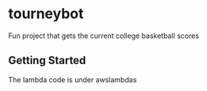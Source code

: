 # tourneybot

Fun project that gets the current college basketball scores

## Getting Started

The lambda code is under awslambdas
